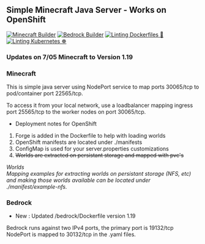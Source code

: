 ## Simple Minecraft Java Server - Works on OpenShift

[![Minecraft Builder](https://github.com/ocpdude/minecraft/actions/workflows/minecraft-builder.yaml/badge.svg)](https://github.com/ocpdude/minecraft/actions/workflows/minecraft-builder.yaml) [![Bedrock Builder](https://github.com/ocpdude/minecraft/actions/workflows/bedrock-builder.yaml/badge.svg)](https://github.com/ocpdude/minecraft/actions/workflows/bedrock-builder.yaml) [![Linting Dockerfiles 🐳](https://github.com/ocpdude/minecraft/actions/workflows/dockerfile-lint.yaml/badge.svg)](https://github.com/ocpdude/minecraft/actions/workflows/dockerfile-lint.yaml) [![Linting Kubernetes ☸️](https://github.com/ocpdude/minecraft/actions/workflows/kubernetes-lint.yaml/badge.svg)](https://github.com/ocpdude/minecraft/actions/workflows/kubernetes-lint.yaml)

### Updates on 7/05 Minecraft to Version 1.19
### Minecraft
This is simple java server using NodePort service to map ports 30065/tcp to pod/container port 22565/tcp. 

To access it from your local network, use a loadbalancer mapping ingress port 25565/tcp to the worker nodes on port 30065/tcp.

* Deployment notes for OpenShift
1. Forge is added in the Dockerfile to help with loading worlds
2. OpenShift manifests are located under ./manifests
3. ConfigMap is used for your server.properties customizations
4. ~~Worlds are extracted on persistant storage and mapped with pvc's~~

_Worlds \
Mapping examples for extracting worlds on persistant storage (NFS, etc) and making those worlds available can be located under ./manifest/example-nfs._

### Bedrock
* New : Updated /bedrock/Dockerfile version 1.19

Bedrock runs against two IPv4 ports, the primary port is 19132/tcp \
NodePort is mapped to 30132/tcp in the .yaml files.
